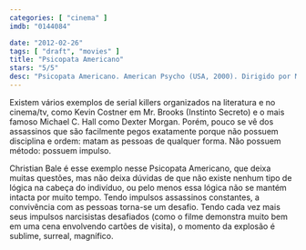 ```yaml
---
categories: [ "cinema" ]
imdb: "0144084"

date: "2012-02-26"
tags: [ "draft", "movies" ]
title: "Psicopata Americano"
stars: "5/5"
desc: "Psicopata Americano. American Psycho (USA, 2000). Dirigido por Mary Harron. Escrito por Bret Easton Ellis, Mary Harron, Guinevere Turner. Com Christian Bale, Justin Theroux, Josh Lucas, Bill Sage, Chloë Sevigny, Reese Witherspoon, Samantha Mathis, Matt Ross, Jared Leto."
---
```

Existem vários exemplos de serial killers organizados na literatura e no cinema/tv, como Kevin Costner em Mr. Brooks (Instinto Secreto) e o mais famoso Michael C. Hall como Dexter Morgan. Porém, pouco se vê dos assassinos que são facilmente pegos exatamente porque não possuem disciplina e ordem: matam as pessoas de qualquer forma. Não possuem método: possuem impulso.

Christian Bale é esse exemplo nesse Psicopata Americano, que deixa muitas questões, mas não deixa dúvidas de que não existe nenhum tipo de lógica na cabeça do indivíduo, ou pelo menos essa lógica não se mantém intacta por muito tempo. Tendo impulsos assassinos constantes, a convivência com as pessoas torna-se um desafio. Tendo cada vez mais seus impulsos narcisistas desafiados (como o filme demonstra muito bem em uma cena envolvendo cartões de visita), o momento da explosão é sublime, surreal, magnífico.

